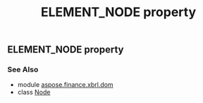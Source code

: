 ﻿---
title: ELEMENT_NODE property
second_title: Aspose.Finance for Python via .NET API References
description: 
type: docs
weight: 90
url: /python-net/aspose.finance.xbrl.dom/node/element_node/
is_root: false
---

## ELEMENT_NODE property


### See Also
* module [aspose.finance.xbrl.dom](../../)
* class [Node](/finance/python-net/aspose.finance.xbrl.dom/node)
